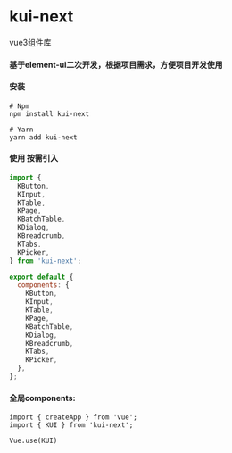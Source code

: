 
# kui-next 

vue3组件库
####  基于element-ui二次开发，根据项目需求，方便项目开发使用 

#### 安装
```
# Npm  
npm install kui-next
 
# Yarn  
yarn add kui-next 
```
#### 使用 按需引入

```js
import {
  KButton,
  KInput,
  KTable,
  KPage,
  KBatchTable,
  KDialog,
  KBreadcrumb,
  KTabs,
  KPicker,
} from 'kui-next';

export default {
  components: {
    KButton,
    KInput,
    KTable,
    KPage,
    KBatchTable,
    KDialog,
    KBreadcrumb,
    KTabs,
    KPicker,
  },
};
```
#### 全局components:

```
import { createApp } from 'vue';
import { KUI } from 'kui-next';
 
Vue.use(KUI)
```